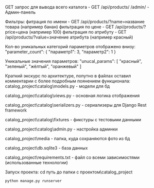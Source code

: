 GET запрос для вывода всего каталога - GET /api/products/
/admin/ - Админ-панель

Фильтры:
    фитрация по имени - GET /api/products/?name=название товара (например банан)
    фильтрация по цене - GET /api/products/?price=цена (например 100)
    фильтрация по атрибуту - GET /api/products/?value=значение атрибута (например красный)

Кол-во уникальных категорий параметров отображено внизу:
    "parameter_count": {
        "параметр1": 3,
        "параметр2": 1
    }

Уникальные значения параметров:
    "unucal_params": [
        "красный",
        "зеленый",
        "жёлтый",
        "оранжевый"
    ]

Краткий экскурс по архитектуре, попутно в файлах оставил комментарии с более подробным поянением функционала:
catalog_project\catalog\models.py - модели для бд

catalog_project\catalog\views.py - основная логика отображения

catalog_project\catalog\serializers.py - сериализеры для Django Rest framework

catalog_project\catalog\fixtures - фикстуры с тестовыми данными 

catalog_project\catalog\admin.py - настройка админки

catalog_project\media - папка, куда сохраняются фото из бд

catalog_project\db.sqlite3 - база данных

catalog_project\requirements.txt - файл со всеми зависимостями (использованные технологии)


Запуск проекта:
    cd путь до папки с проектом\catalog_project
    
    python manage.py runserver
